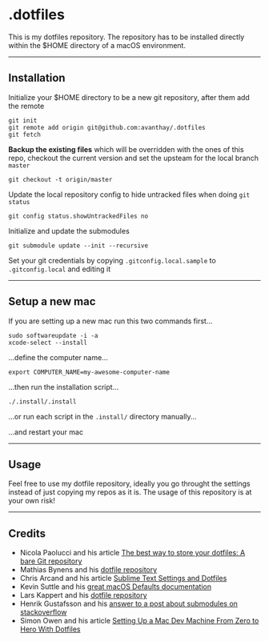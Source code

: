 # .dotfiles

This is my dotfiles repository. The repository has to be installed directly within the $HOME directory of a macOS environment.

---

## Installation

Initialize your $HOME directory to be a new git repository, after them add the remote

	git init
	git remote add origin git@github.com:avanthay/.dotfiles
	git fetch

**Backup the existing files** which will be overridden with the ones of this repo, checkout the current version and set the upsteam for the local branch `master`

	git checkout -t origin/master

Update the local repository config to hide untracked files when doing `git status`

	git config status.showUntrackedFiles no

Initialize and update the submodules

	git submodule update --init --recursive

Set your git credentials by copying `.gitconfig.local.sample` to `.gitconfig.local` and editing it

---

## Setup a new mac

If you are setting up a new mac run this two commands first...

	sudo softwareupdate -i -a
	xcode-select --install

...define the computer name...
	
	export COMPUTER_NAME=my-awesome-computer-name

...then run the installation script...

	./.install/.install

...or run each script in the `.install/` directory manually...

...and restart your mac

---

## Usage

Feel free to use my dotfile repository, ideally you go throught the settings instead of just copying my repos as it is. The usage of this repository is at your own risk!

---

## Credits

* Nicola Paolucci and his article [The best way to store your dotfiles: A bare Git repository](https://developer.atlassian.com/blog/2016/02/best-way-to-store-dotfiles-git-bare-repo/)
* Mathias Bynens and his [dotfile repository](https://github.com/mathiasbynens/dotfiles)
* Chris Arcand and his article [Sublime Text Settings and Dotfiles](https://chrisarcand.com/sublime-text-settings-and-dotfiles/)
* Kevin Suttle and his [great macOS Defaults documentation](https://github.com/kevinSuttle/macOS-Defaults)
* Lars Kappert and his [dotfile repository](https://github.com/webpro/dotfiles)
* Henrik Gustafsson and his [answer to a post about submodules on stackoverflow](https://stackoverflow.com/questions/1030169/easy-way-pull-latest-of-all-submodules#answer-1032653)
* Simon Owen and his article [Setting Up a Mac Dev Machine From Zero to Hero With Dotfiles](https://code.tutsplus.com/tutorials/setting-up-a-mac-dev-machine-from-zero-to-hero-with-dotfiles--net-35449)